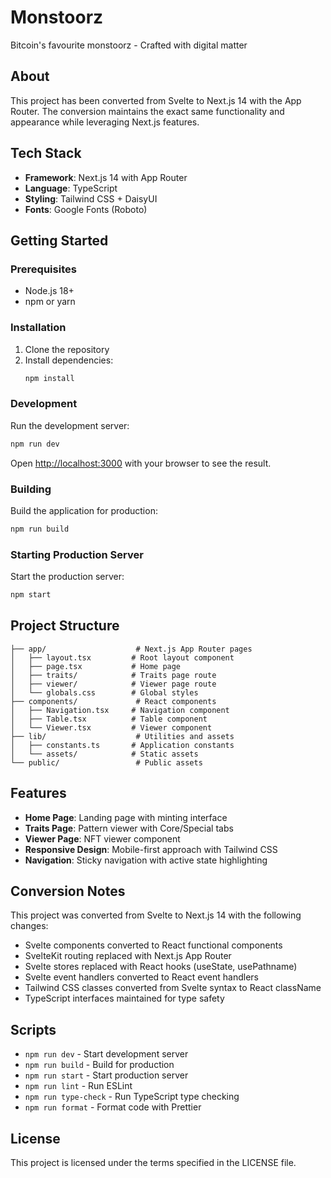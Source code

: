 # Monstoorz

Bitcoin's favourite monstoorz - Crafted with digital matter

## About

This project has been converted from Svelte to Next.js 14 with the App Router. The conversion maintains the exact same functionality and appearance while leveraging Next.js features.

## Tech Stack

- **Framework**: Next.js 14 with App Router
- **Language**: TypeScript
- **Styling**: Tailwind CSS + DaisyUI
- **Fonts**: Google Fonts (Roboto)

## Getting Started

### Prerequisites

- Node.js 18+ 
- npm or yarn

### Installation

1. Clone the repository
2. Install dependencies:
   ```bash
   npm install
   ```

### Development

Run the development server:

```bash
npm run dev
```

Open [http://localhost:3000](http://localhost:3000) with your browser to see the result.

### Building

Build the application for production:

```bash
npm run build
```

### Starting Production Server

Start the production server:

```bash
npm start
```

## Project Structure

```
├── app/                    # Next.js App Router pages
│   ├── layout.tsx         # Root layout component
│   ├── page.tsx           # Home page
│   ├── traits/            # Traits page route
│   ├── viewer/            # Viewer page route
│   └── globals.css        # Global styles
├── components/             # React components
│   ├── Navigation.tsx     # Navigation component
│   ├── Table.tsx          # Table component
│   └── Viewer.tsx         # Viewer component
├── lib/                    # Utilities and assets
│   ├── constants.ts       # Application constants
│   └── assets/            # Static assets
└── public/                 # Public assets
```

## Features

- **Home Page**: Landing page with minting interface
- **Traits Page**: Pattern viewer with Core/Special tabs
- **Viewer Page**: NFT viewer component
- **Responsive Design**: Mobile-first approach with Tailwind CSS
- **Navigation**: Sticky navigation with active state highlighting

## Conversion Notes

This project was converted from Svelte to Next.js 14 with the following changes:

- Svelte components converted to React functional components
- SvelteKit routing replaced with Next.js App Router
- Svelte stores replaced with React hooks (useState, usePathname)
- Svelte event handlers converted to React event handlers
- Tailwind CSS classes converted from Svelte syntax to React className
- TypeScript interfaces maintained for type safety

## Scripts

- `npm run dev` - Start development server
- `npm run build` - Build for production
- `npm run start` - Start production server
- `npm run lint` - Run ESLint
- `npm run type-check` - Run TypeScript type checking
- `npm run format` - Format code with Prettier

## License

This project is licensed under the terms specified in the LICENSE file.
